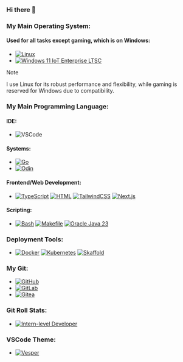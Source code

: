 ### Hi there 👋

### My Main Operating System:

#### **Used for all tasks except gaming, which is on Windows:**

- [![Linux](https://img.shields.io/badge/Linux-FCC624?style=flat-square&logo=linux&logoColor=black)](https://www.kernel.org)  
- [![Windows 11 IoT Enterprise LTSC](https://img.shields.io/badge/Windows%2011%20IoT%20Enterprise%20LTSC-08a1f7?style=flat-square&logo=quarto&logoColor=white)](https://www.microsoft.com/windows/)

> [!NOTE]  
> I use Linux for its robust performance and flexibility, while gaming is reserved for Windows due to compatibility.

### My Main Programming Language:

#### IDE:
- ![VSCode](https://img.shields.io/badge/VSCode-0086d1?style=flat&logo=internetcomputer&logoColor=white) 

#### Systems:

- [![Go](https://img.shields.io/badge/Go-00ADD8?style=flat-square&logo=go&logoColor=white)](https://go.dev)
- [![Odin](https://img.shields.io/badge/Odin-63A9DC.svg?style=flat-square&logo=odin&logoColor=white)](https://odin-lang.org/)
  
#### Frontend/Web Development:

- [![TypeScript](https://img.shields.io/badge/TypeScript-007ACC?style=flat&logo=typescript&logoColor=white)](https://www.typescriptlang.org)
  [![HTML](https://img.shields.io/badge/HTML-E34F26?style=flat&logo=html5&logoColor=white)](https://developer.mozilla.org/en-US/docs/Web/HTML)
  [![TailwindCSS](https://img.shields.io/badge/TailwindCSS-06B6D4?style=flat&logo=tailwind-css&logoColor=white)](https://tailwindcss.com)
  [![Next.js](https://img.shields.io/badge/Next.js-000000?style=flat&logo=next.js&logoColor=white)](https://nextjs.org)

#### Scripting:

- [![Bash](https://img.shields.io/badge/Bash-4EAA25?style=flat-square&logo=gnu-bash&logoColor=white)](https://www.gnu.org/software/bash/)
  [![Makefile](https://img.shields.io/badge/Makefile-427819?style=flat-square&logo=make&logoColor=white)](https://www.gnu.org/software/make/) 
  [![Oracle Java 23](https://img.shields.io/badge/Oracle%20Java%2023-ED8B00?style=flat-square&logo=openjdk&logoColor=white)](https://www.oracle.com/java/)

### Deployment Tools:

- [![Docker](https://img.shields.io/badge/Docker-2496ED?style=flat&logo=docker&logoColor=white)](https://www.docker.com)
 [![Kubernetes](https://img.shields.io/badge/Kubernetes-326CE5?style=flat&logo=kubernetes&logoColor=white)](https://kubernetes.io) 
 [![Skaffold](https://img.shields.io/badge/Skaffold-008BB9?style=flat&logo=skaffold&logoColor=white)](https://skaffold.dev)
  
### My Git:

- [![GitHub](https://img.shields.io/badge/GitHub-181717?style=flat&logo=github&logoColor=white)](https://github.com/rifk7s) 
- [![GitLab](https://img.shields.io/badge/GitLab-FC6D26?style=flat&logo=gitlab&logoColor=white)](https://gitlab.com)
- [![Gitea](https://img.shields.io/badge/Gitea-609926?style=flat&logo=gitea&logoColor=white)](https://gitea.io)

### Git Roll Stats:

- [![Intern-level Developer](https://img.shields.io/badge/GitRoll-Intern--level%20Developer-blue?style=flat&logo=git&logoColor=white)](https://gitroll.io/profile/uEfXMVlgvwJSmIuX7d8ReO6wcanJ3)

### VSCode Theme:

- [![Vesper](https://img.shields.io/badge/VSCode%20Theme-Vesper-1E1E1E?style=flat)](https://marketplace.visualstudio.com/items?itemName=raunofreiberg.vesper)

